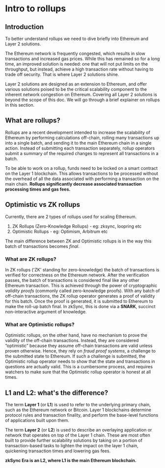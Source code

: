 # Intro to rollups

## Introduction

To better understand rollups we need to dive briefly into Ethereum and Layer 2 solutions.

The Ethereum network is frequently congested, which results in slow transactions and increased gas prices.
While this has remained so for a long time, an improved solution is needed: one that will not put limits on the throughput, but instead,
achieve a high transaction rate without having to trade off security. That is where Layer 2 solutions shine.

Layer 2 solutions are designed as an extension to Ethereum, and offer various solutions poised to be the critical scalability component to
the inherent network congestion on Ethereum. Covering all Layer 2 solutions is beyond the scope of this doc.
We will go through a brief explainer on rollups in this section.

## What are rollups?

Rollups are a recent development intended to increase the scalability of Ethereum by performing calculations off-chain, rolling many
transactions up into a single batch, and sending it to the main Ethereum chain in a single action.
Instead of submitting each transaction separately, rollup operators submit a summary of the required changes to represent all transactions
in a batch.

To be able to work on a rollup, funds need to be locked on a smart contract on the Layer 1 blockchain.
This allows transactions to be processed without the overhead of all the data associated with performing a transaction on the main chain.
**Rollups significantly decrease associated transaction processing times and gas fees.**

## Optimistic vs ZK rollups

Currently, there are 2 types of rollups used for scaling Ethereum.

1. ZK Rollups (Zero-Knowledge Rollups) - eg: zksync, loopring etc
2. Optimistic Rollups - eg: Optimism, Arbitrum etc

The main difference between ZK and Optimistic rollups is in the way this batch of transactions becomes <em>final</em>.


### What are ZK rollups?

In ZK rollups ('ZK' standing for zero-knowledge) the batch of transactions is verified for correctness on the Ethereum network. After the
verification passes, the batch of transactions is considered final like any other Ethereum transaction. This is achieved through the power
of cryptographic <em>validity proofs</em> (commonly called zero-knowledge proofs). With any batch of off-chain transactions, the ZK rollup
operator generates a proof of validity for this batch. Once the proof is generated, it is submitted to Ethereum to make the roll-up batch final.
In zkSync, this is done via a **SNARK**, succinct non-interactive argument of knowledge.

### What are Optimistic rollups?

Optimistic rollups, on the other hand, have no mechanism to prove the validity of the off-chain transactions. Instead, they are considered
“optimistic” because they assume off-chain transactions are valid unless proven otherwise. Hence, they rely on <em>fraud proof systems</em>, a
challenge to the submitted state to Ethereum. If such a challenge is submitted, the Optimistic rollup operator needs to show that the
state and transactions in questions are actually valid. This is a cumbersome process, and requires watchers to make sure that the Optimistic
rollup operator is honest at all times.

## L1 and L2: what's the difference?

The term **Layer 1** (or **L1**) is used to refer to the underlying primary chain, such as the Ethereum network or Bitcoin. Layer 1
blockchains determine protocol rules and transaction finality, and perform the base-level functions of applications built upon them.

The term **Layer 2** (or **L2**) is used to describe an overlaying application or network that operates on top of the Layer 1 chain. These
are most often built to provide further scalability solutions by taking on a portion of transaction-based tasks to lighten the impact on the
layer 1 chain, quickening transaction times and lowering gas fees.

**zkSync Era is an L2, where L1 is the main Ethereum blockchain.**
